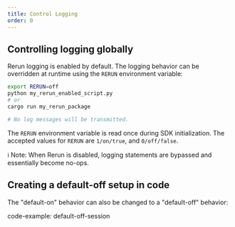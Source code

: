 ```yaml
---
title: Control Logging
order: 0
---
```


## Controlling logging globally

Rerun logging is enabled by default. The logging behavior can be overridden at runtime using the `RERUN` environment variable:

```sh
export RERUN=off
python my_rerun_enabled_script.py
# or
cargo run my_rerun_package

# No log messages will be transmitted.
```

The `RERUN` environment variable is read once during SDK initialization. The accepted values for `RERUN` are `1/on/true`, and `0/off/false`.

ℹ️ Note: When Rerun is disabled, logging statements are bypassed and essentially become no-ops.

## Creating a default-off setup in code

The "default-on" behavior can also be changed to a "default-off" behavior:

code-example: default-off-session
